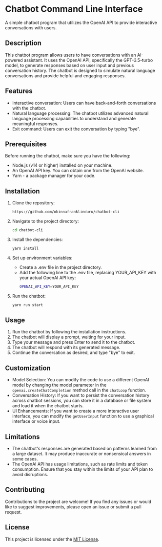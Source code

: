 # Chatbot Command Line Interface

A simple chatbot program that utilizes the OpenAI API to provide interactive conversations with users.

## Description

This chatbot program allows users to have conversations with an AI-powered assistant. It uses the OpenAI API, specifically the GPT-3.5-turbo model, to generate responses based on user input and previous conversation history. The chatbot is designed to simulate natural language conversations and provide helpful and engaging responses.

## Features

- Interactive conversation: Users can have back-and-forth conversations with the chatbot.
- Natural language processing: The chatbot utilizes advanced natural language processing capabilities to understand and generate meaningful responses.
- Exit command: Users can exit the conversation by typing "bye".

## Prerequisites

Before running the chatbot, make sure you have the following:

- Node.js (v14 or higher) installed on your machine.
- An OpenAI API key. You can obtain one from the OpenAI website.
- Yarn - a package manager for your code.

## Installation

1. Clone the repository:

   ```bash
   https://github.com/obinnafranklinduru/chatbot-cli
   ```

2. Navigate to the project directory:

   ```bash
   cd chatbot-cli
   ```

3. Install the dependencies:

   ```bash
   yarn install
   ```

4. Set up environment variables:

   - Create a .env file in the project directory.
   - Add the following line to the .env file, replacing YOUR_API_KEY with your actual
     OpenAI API key:
     ```bash
     OPENAI_API_KEY=YOUR_API_KEY
     ```

5. Run the chatbot:

   ```bash
   yarn run start
   ```

## Usage

1. Run the chatbot by following the installation instructions.
2. The chatbot will display a prompt, waiting for your input.
3. Type your message and press Enter to send it to the chatbot.
4. The chatbot will respond with its generated message.
5. Continue the conversation as desired, and type "bye" to exit.

## Customization

- Model Selection: You can modify the code to use a different OpenAI model by changing the model parameter in the `openai.createChatCompletion` method call in the `chatLoop` function.
- Conversation History: If you want to persist the conversation history across chatbot sessions, you can store it in a database or file system and load it when the chatbot starts.
- UI Enhancements: If you want to create a more interactive user interface, you can modify the `getUserInput` function to use a graphical interface or voice input.

## Limitations

- The chatbot's responses are generated based on patterns learned from a large dataset. It may produce inaccurate or nonsensical answers in some cases.
- The OpenAI API has usage limitations, such as rate limits and token consumption. Ensure that you stay within the limits of your API plan to avoid disruptions.

## Contributing

Contributions to the project are welcome! If you find any issues or would like to suggest improvements, please open an issue or submit a pull request.

## License

This project is licensed under the [MIT License](https://opensource.org/license/mit/).
